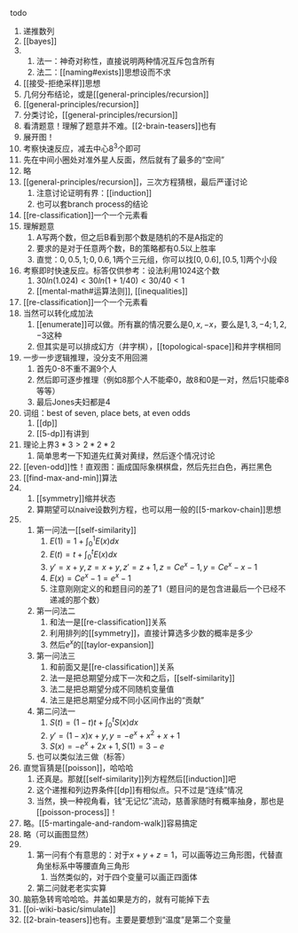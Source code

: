 todo
1. 递推数列
2. [[bayes]]
3. 
   1. 法一：神奇对称性，直接说明两种情况互斥包含所有
   2. 法二：[[naming#exists]]思想设而不求
4. [[接受-拒绝采样]]思想
5. 几何分布结论，或是[[general-principles/recursion]]
6. [[general-principles/recursion]]
7. 分类讨论，[[general-principles/recursion]]
8. 看清题意！理解了题意并不难。[[2-brain-teasers]]也有
9.  展开图！
10. 考察快速反应，减去中心$8^3$个即可
11. 先在中间小圈处对准外星人反面，然后就有了最多的“空间”
12. 略
13. [[general-principles/recursion]]，三次方程猜根，最后严谨讨论
    1.  注意讨论证明有界：[[induction]]
    2.  也可以套branch process的结论
14. [[re-classification]]一个一个元素看
15. 理解题意
    1.  A写两个数，但之后B看到那个数是随机的不是A指定的
    2.  要求的是对于任意两个数，B的策略都有0.5以上胜率
    3.  直觉：$0, 0.5, 1; 0, 0.6, 1$两个三元组，你可以找$[0,0.6], [0.5,1]$两个小段
16. 考察即时快速反应。标答仅供参考：设法利用$1024$这个数
    1.  $30ln(1.024)<30ln(1+1/40)<30/40<1$
    2.  [[mental-math#运算法则]], [[inequalities]]
17. [[re-classification]]一个一个元素看
18. 当然可以转化成加法
    1.  [[enumerate]]可以做。所有赢的情况要么是$0, x,-x$，要么是$1,3,-4;1,2,-3$这种
    2.  但其实是可以排成幻方（井字棋），[[topological-space]]和井字棋相同
19. 一步一步逻辑推理，没分支不用回溯
    1.  首先0-8不重不漏9个人
    2.  然后即可逐步推理（例如8那个人不能牵0，故8和0是一对，然后1只能牵8等等）
    3.  最后Jones夫妇都是4
20. 词组：best of seven, place bets, at even odds
    1.  [[dp]]
    2.  [[5-dp]]有讲到
21. 理论上界$3*3>2*2*2$
    1.  简单思考一下知道先红黄对黄绿，然后逐个情况讨论
22. [[even-odd]]性！直观图：画成国际象棋棋盘，然后先拦白色，再拦黑色
23. [[find-max-and-min]]算法
24. 
    1.  [[symmetry]]缩并状态
    2.  算期望可以naive设数列方程，也可以用一般的[[5-markov-chain]]思想
25. 
    1.  第一问法一[[self-similarity]]
        1.  $E(1) = 1+\int_0^1 E(x)dx$
        2.  $E(t) = t+\int_0^t E(x)dx$
        3.  $y' = x+y, z=x+y, z'=z+1,z=Ce^x-1,y=Ce^x-x-1$
        4.  $E(x)=Ce^x-1=e^x-1$
        5.  注意刚刚定义的和题目问的差了1（题目问的是包含进最后一个已经不递减的那个数）
    2. 第一问法二
       1. 和法一是[[re-classification]]关系
       2. 利用排列的[[symmetry]]，直接计算选多少数的概率是多少
       3. 然后$e^x$的[[taylor-expansion]]
    3. 第一问法三
       1. 和前面又是[[re-classification]]关系
       2. 法一是把总期望分成下一次和之后，[[self-similarity]]
       3. 法二是把总期望分成不同随机变量值
       4. 法三是把总期望分成不同小区间作出的“贡献”
    4.  第二问法一
        1.  $S(t) = (1-t)t + \int_0^t S(x)dx$
        2.  $y'=(1-x)x+y, y=-e^x+x^2+x+1$
        3.  $S(x)=-e^x+2x+1,S(1)=3-e$
    5.  也可以类似法三做（标答）
26. 直觉盲猜是[[poisson]]，哈哈哈
    1.  还真是。那就[[self-similarity]]列方程然后[[induction]]吧
    2.  这个递推和列边界条件[[dp]]有相似点。只不过是“连续”情况
    3.  当然，换一种视角看，钱“无记忆”流动，慈善家随时有概率抽身，那也是[[poisson-process]]！
27. 略。[[5-martingale-and-random-walk]]容易搞定
28. 略（可以画图显然）
29. 
    1.  第一问有个有意思的：对于$x+y+z=1$，可以画等边三角形图，代替直角坐标系中等腰直角三角形
        1.  当然类似的，对于四个变量可以画正四面体
    2.  第二问就老老实实算
30. 脑筋急转弯哈哈哈。井盖如果是方的，就有可能掉下去
31. [[oi-wiki-basic/simulate]]
32. [[2-brain-teasers]]也有。主要是要想到“温度”是第二个变量